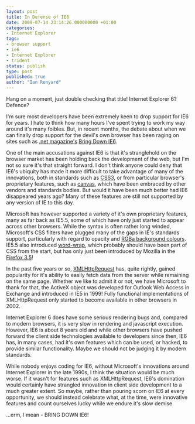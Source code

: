 ```yaml
---
layout: post
title: In Defense of IE6
date: 2009-07-14 23:14:26.000000000 +01:00
categories:
- Internet Explorer
tags:
- browser support
- ie6
- Internet Explorer
- trident
status: publish
type: post
published: true
author: "Ian Renyard"
---
```

Hang on a moment, just double checking that title! Internet Explorer 6? Defence?

I'm sure most developers have been extremely keen to drop support for IE6 for years. I hate to think how many hours I've spent trying to work my way around it's many foibles. But, in recent months, the debate about when we can finally drop support for the devil's own browser has been raging on sites such as <a href="http://www.netmag.co.uk/">.net magazine's</a> <a href="http://www.bringdownie6.com/">Bring Down IE6</a>.

One of the main accusations against IE6 is that it's stranglehold on the browser market has been holding back the development of the web, but I'm not so sure it's that straight forward. I don't think anyone could deny that IE6's ubiquity has made it more difficult to take advantage of many of the innovations, both in standards such as <a href="http://www.css3.info/">CSS3</a>, or from particular browser's proprietary features, such as <a href="http://en.wikipedia.org/wiki/Canvas_%28HTML_element%29">canvas</a>, which have been embraced by other vendors and standards bodies. But would it have been much better had IE6 disappeared years ago? Many of these features are still not supported by any version of IE to this day.

Microsoft has however supported a variety of it's own proprietary features, many as far back as IE5.5, some of which have only just started to appear across other browsers. While the syntax is often rather long winded, Microsoft's CSS filters have plugged many of the gaps in IE's standards support, particularly with regard to opacity and <a href="http://www.3doughnuts.com/2009/06/css-3-rgba-colour-support/">RGBa background colours</a>.  IE5.5 also introduced <a href="http://msdn.microsoft.com/en-us/library/ms531186%28VS.85%29.aspx">word-wrap</a>, which probably should have been part of CSS from the start, but has only just been introduced by Mozilla in the <a href="http://www.getfirefox.com/">Firefox 3.5</a>!

In the past five years or so, <a href="http://en.wikipedia.org/wiki/XMLHttpRequest">XMLHttpRequest</a> has, quite rightly, gained popularity for it's ability to easily fetch data from the server while remaining on the same page. Whether we like to admit it or not, we have Microsoft to thank for that, the ActiveX object was developed for Outlook Web Access in Exchange and introduced in IE5 in 1999! Fully functional implementations of XMLHttpRequest only started to become available in other browsers in 2002.

Internet Explorer 6 does have some serious rendering bugs and, compared to modern browsers, it is very slow in rendering and javascript execution. However, IE6 is about 8 years old and while other browsers have pushed forward the client side technologies available to developers since then, IE6 has, in many cases, had it's own features which can be used, or hacked, to provide similar functionality. Maybe we should not be judging it by modern standards.

While nobody enjoys coding for IE6, without Microsoft's innovations around Internet Explorer in the late 1990s, I think the situation would be much worse. If it wasn't for features such as XMLHttpRequest, IE6's domination would certainly have strangled innovation in client side development to a much greater extent. So maybe, rather than pouring scorn on IE6 at every opportunity, we should instead celebrate what, at the time, were innovative features and count ourselves lucky while we endure it's slow demise.

...erm, I mean - BRING DOWN IE6!

